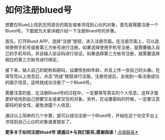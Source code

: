 # 如何注册blued号

想要在Blued上找到志同道合的朋友或者寻找到心仪的对象，首先就需要注册一个Blued号。下面就为大家详细介绍一下注册Blued号的步骤。

首先，打开Blued APP，选择“注册”按钮，进入注册页面。在注册页面上，可以选择使用手机号或者第三方账号进行注册。如果选择使用手机号注册，就需要输入自己的手机号码，并且输入验证码进行验证。如果选择第三方账号注册，就需要选择相应的第三方账号进行绑定。

接下来，输入自己的昵称和密码，设置性别和年龄，并且上传一张自己的头像。在填写完以上信息后，点击“完成”按钮进行注册。注册完成后，会收到一条注册成功的提示信息，这样就成功注册了一个Blued号。

需要注意的是，在注册Blued号的过程中，一定要填写真实的个人信息，这样才能更好地找到自己想要交友或者交往的对象。另外，在设置密码的时候，一定要注意密码的安全性，避免泄露个人信息。

通过以上简单的几个步骤，就可以成功注册一个Blued号，开始在这个社交平台上寻找到自己心仪的对象或者朋友了。

**更多关于如何注册blued号 请通过✈与我们联系,感谢阅读！**[点我联系✈](https://box.G208.com)